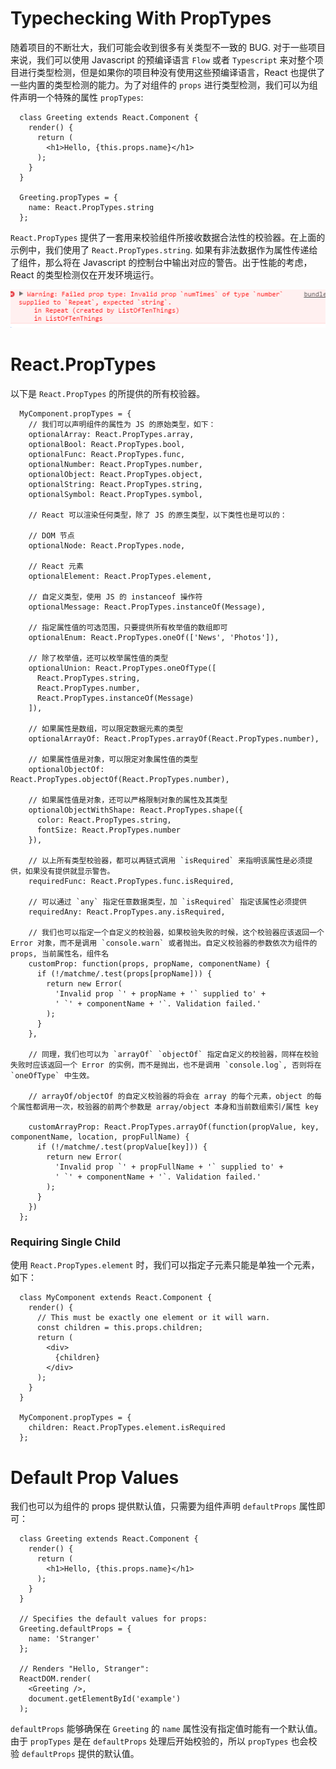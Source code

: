 # Typechecking With PropTypes

随着项目的不断壮大，我们可能会收到很多有关类型不一致的 BUG. 对于一些项目来说，我们可以使用 Javascript 的预编译语言 `Flow` 或者 `Typescript` 来对整个项目进行类型检测，但是如果你的项目种没有使用这些预编译语言，React 也提供了一些内置的类型检测的能力。为了对组件的 `props` 进行类型检测，我们可以为组件声明一个特殊的属性 `propTypes`:

```
  class Greeting extends React.Component {
    render() {
      return (
        <h1>Hello, {this.props.name}</h1>
      );
    }
  }
  
  Greeting.propTypes = {
    name: React.PropTypes.string
  };
```

`React.PropTypes` 提供了一套用来校验组件所接收数据合法性的校验器。在上面的示例中，我们使用了 `React.PropTypes.string`. 如果有非法数据作为属性传递给了组件，那么将在 Javascript 的控制台中输出对应的警告。出于性能的考虑，React 的类型检测仅在开发环境运行。

![](./resource/react_propTypes.png)

# React.PropTypes

以下是 `React.PropTypes` 的所提供的所有校验器。

```
  MyComponent.propTypes = {
    // 我们可以声明组件的属性为 JS 的原始类型，如下：
    optionalArray: React.PropTypes.array,
    optionalBool: React.PropTypes.bool,
    optionalFunc: React.PropTypes.func,
    optionalNumber: React.PropTypes.number,
    optionalObject: React.PropTypes.object,
    optionalString: React.PropTypes.string,
    optionalSymbol: React.PropTypes.symbol,
  
    // React 可以渲染任何类型，除了 JS 的原生类型，以下类性也是可以的：
    
    // DOM 节点
    optionalNode: React.PropTypes.node,
  
    // React 元素
    optionalElement: React.PropTypes.element,
  
    // 自定义类型，使用 JS 的 instanceof 操作符
    optionalMessage: React.PropTypes.instanceOf(Message),
  
    // 指定属性值的可选范围，只要提供所有枚举值的数组即可
    optionalEnum: React.PropTypes.oneOf(['News', 'Photos']),
  
    // 除了枚举值，还可以枚举属性值的类型
    optionalUnion: React.PropTypes.oneOfType([
      React.PropTypes.string,
      React.PropTypes.number,
      React.PropTypes.instanceOf(Message)
    ]),
  
    // 如果属性是数组，可以限定数据元素的类型
    optionalArrayOf: React.PropTypes.arrayOf(React.PropTypes.number),
  
    // 如果属性值是对象，可以限定对象属性值的类型
    optionalObjectOf: React.PropTypes.objectOf(React.PropTypes.number),
  
    // 如果属性值是对象，还可以严格限制对象的属性及其类型
    optionalObjectWithShape: React.PropTypes.shape({
      color: React.PropTypes.string,
      fontSize: React.PropTypes.number
    }),
  
    // 以上所有类型校验器，都可以再链式调用 `isRequired` 来指明该属性是必须提供，如果没有提供就显示警告。
    requiredFunc: React.PropTypes.func.isRequired,
  
    // 可以通过 `any` 指定任意数据类型，加 `isRequired` 指定该属性必须提供
    requiredAny: React.PropTypes.any.isRequired,
  
    // 我们也可以指定一个自定义的校验器，如果校验失败的时候，这个校验器应该返回一个 Error 对象，而不是调用 `console.warn` 或者抛出。自定义校验器的参数依次为组件的 props, 当前属性名，组件名
    customProp: function(props, propName, componentName) {
      if (!/matchme/.test(props[propName])) {
        return new Error(
          'Invalid prop `' + propName + '` supplied to' +
          ' `' + componentName + '`. Validation failed.'
        );
      }
    },
  
    // 同理，我们也可以为 `arrayOf` `objectOf` 指定自定义的校验器，同样在校验失败时应该返回一个 Error 的实例，而不是抛出，也不是调用 `console.log`, 否则将在 `oneOfType` 中生效。
    
    // arrayOf/objectOf 的自定义校验器的将会在 array 的每个元素，object 的每个属性都调用一次，校验器的前两个参数是 array/object 本身和当前数组索引/属性 key
    
    customArrayProp: React.PropTypes.arrayOf(function(propValue, key, componentName, location, propFullName) {
      if (!/matchme/.test(propValue[key])) {
        return new Error(
          'Invalid prop `' + propFullName + '` supplied to' +
          ' `' + componentName + '`. Validation failed.'
        );
      }
    })
  };
```

### Requiring Single Child

使用 `React.PropTypes.element` 时，我们可以指定子元素只能是单独一个元素，如下：

```
  class MyComponent extends React.Component {
    render() {
      // This must be exactly one element or it will warn.
      const children = this.props.children;
      return (
        <div>
          {children}
        </div>
      );
    }
  }
  
  MyComponent.propTypes = {
    children: React.PropTypes.element.isRequired
  };
```

# Default Prop Values

我们也可以为组件的 props 提供默认值，只需要为组件声明 `defaultProps` 属性即可：

```
  class Greeting extends React.Component {
    render() {
      return (
        <h1>Hello, {this.props.name}</h1>
      );
    }
  }
  
  // Specifies the default values for props:
  Greeting.defaultProps = {
    name: 'Stranger'
  };
  
  // Renders "Hello, Stranger":
  ReactDOM.render(
    <Greeting />,
    document.getElementById('example')
  );
```

`defaultProps` 能够确保在 `Greeting` 的 `name` 属性没有指定值时能有一个默认值。由于 `propTypes` 是在 `defaultProps` 处理后开始校验的，所以 `propTypes` 也会校验 `defaultProps` 提供的默认值。